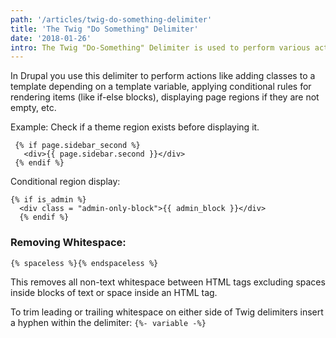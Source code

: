 ```yaml
---
path: '/articles/twig-do-something-delimiter'
title: 'The Twig "Do Something" Delimiter'
date: '2018-01-26'
intro: The Twig "Do-Something" Delimiter is used to perform various actions. In Drupal you use this delimiter to perform tasks like conditionally displaying page regions if they are not empty.
---
```


 In Drupal you use this delimiter to perform actions like adding classes to a template depending on a template variable, applying conditional rules for rendering items (like if-else blocks), displaying page regions if they are not empty, etc.
 
 Example:
 Check if a theme region exists before displaying it.


```twig
 {% if page.sidebar_second %}
   <div>{{ page.sidebar.second }}</div>
 {% endif %}
```

Conditional region display:

```
{% if is_admin %}
  <div class = "admin-only-block">{{ admin_block }}</div>
  {% endif %}
```

### Removing Whitespace:

```{% spaceless %}{% endspaceless %}```

This removes all non-text whitespace between HTML tags excluding spaces inside blocks of text or space inside an HTML tag.

To trim leading or trailing whitespace on either side of Twig delimiters insert a hyphen within the delimiter: `{%- variable -%}`